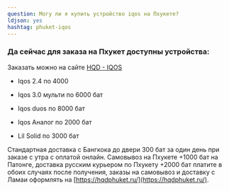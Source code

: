```yaml
---
question: Могу ли я купить устройство iqos на Пхукете?
ldjson: yes 
hashtag: phuket-iqos
---
```


### Да сейчас для заказа на Пхукет доступны устройства:

Заказать можно на сайте [HQD - IQOS](https://hqdphuket.ru/)

* Iqos 2.4 по 4000

* Iqos 3.0 мульти по 6000  бат

* Iqos duos по 8000 бат

* Iqos Аналог по 2000 бат

* Lil Solid по 3000 бат


Стандартная доставка с Бангкока до двери 300 бат за один день при заказе с утра с оплатой онлайн. Самовывоз на Пхукете +1000 бат на Патонге, доставка русским курьером по Пхукету +2000 бат платите в обоих случаях после получения, заказы на самовывоз и доставку с Ламаи оформлять на [https://hqdphuket.ru/](https://hqdphuket.ru/).
 
